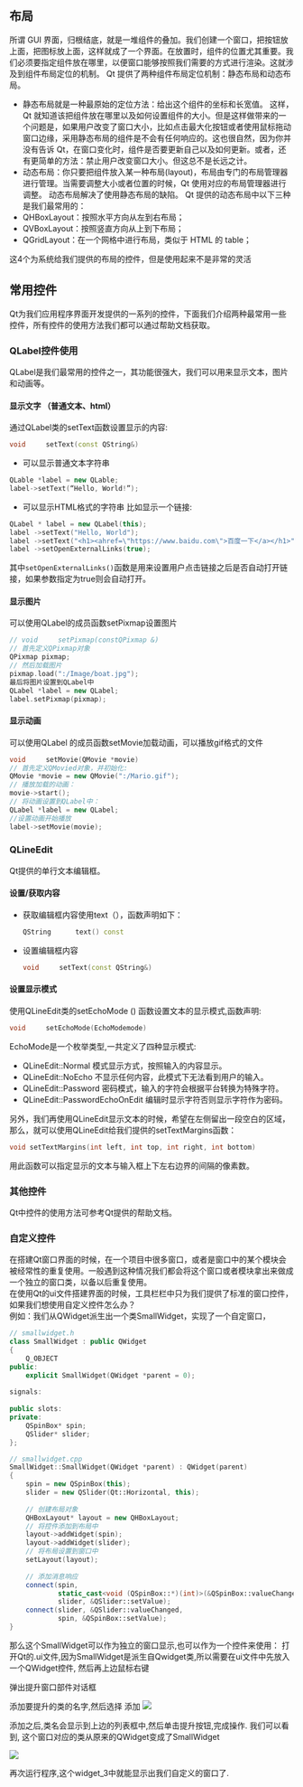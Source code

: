<!-- 2023年10月19日 -->
## 布局
所谓 GUI 界面，归根结底，就是一堆组件的叠加。我们创建一个窗口，把按钮放上面，把图标放上面，这样就成了一个界面。在放置时，组件的位置尤其重要。我们必须要指定组件放在哪里，以便窗口能够按照我们需要的方式进行渲染。这就涉及到组件布局定位的机制。
Qt 提供了两种组件布局定位机制：静态布局和动态布局。
- 静态布局就是一种最原始的定位方法：给出这个组件的坐标和长宽值。
这样，Qt 就知道该把组件放在哪里以及如何设置组件的大小。但是这样做带来的一个问题是，如果用户改变了窗口大小，比如点击最大化按钮或者使用鼠标拖动窗口边缘，采用静态布局的组件是不会有任何响应的。这也很自然，因为你并没有告诉 Qt，在窗口变化时，组件是否要更新自己以及如何更新。或者，还有更简单的方法：禁止用户改变窗口大小。但这总不是长远之计。
- 动态布局：你只要把组件放入某一种布局(layout)，布局由专门的布局管理器进行管理。当需要调整大小或者位置的时候，Qt 使用对应的布局管理器进行调整。
动态布局解决了使用静态布局的缺陷。
Qt 提供的动态布局中以下三种是我们最常用的：
- QHBoxLayout：按照水平方向从左到右布局；
- QVBoxLayout：按照竖直方向从上到下布局；
- QGridLayout：在一个网格中进行布局，类似于 HTML 的 table；

这4个为系统给我们提供的布局的控件，但是使用起来不是非常的灵活

## 常用控件
Qt为我们应用程序界面开发提供的一系列的控件，下面我们介绍两种最常用一些控件，所有控件的使用方法我们都可以通过帮助文档获取。
### QLabel控件使用
QLabel是我们最常用的控件之一，其功能很强大，我们可以用来显示文本，图片和动画等。
#### 显示文字 （普通文本、html）
通过QLabel类的setText函数设置显示的内容:
```c++
void     setText(const QString&)
```
- 可以显示普通文本字符串
```c++
QLable *label = new QLable;
label->setText(“Hello, World!”);
```
- 可以显示HTML格式的字符串
比如显示一个链接:
```c++
QLabel * label = new QLabel(this);
label ->setText("Hello, World");
label ->setText("<h1><ahref=\"https://www.baidu.com\">百度一下</a></h1>");
label ->setOpenExternalLinks(true);
```
其中`setOpenExternalLinks()`函数是用来设置用户点击链接之后是否自动打开链接，如果参数指定为true则会自动打开。
#### 显示图片
可以使用QLabel的成员函数setPixmap设置图片
```c++
// void     setPixmap(constQPixmap &)
// 首先定义QPixmap对象
QPixmap pixmap;
// 然后加载图片
pixmap.load(":/Image/boat.jpg");
最后将图片设置到QLabel中
QLabel *label = new QLabel;
label.setPixmap(pixmap);
```
#### 显示动画
可以使用QLabel 的成员函数setMovie加载动画，可以播放gif格式的文件
```c++
void     setMovie(QMovie *movie)
// 首先定义QMovied对象，并初始化:
QMovie *movie = new QMovie(":/Mario.gif");
// 播放加载的动画：
movie->start();
// 将动画设置到QLabel中：
QLabel *label = new QLabel;
//设置动画开始播放
label->setMovie(movie);
```
### QLineEdit
Qt提供的单行文本编辑框。
#### 设置/获取内容
- 获取编辑框内容使用text（），函数声明如下：
    ```c++
    QString      text() const
    ```
- 设置编辑框内容
    ```c++
    void     setText(const QString&)
    ```
#### 设置显示模式
使用QLineEdit类的setEchoMode () 函数设置文本的显示模式,函数声明:
```c++
void     setEchoMode(EchoModemode)
```
EchoMode是一个枚举类型,一共定义了四种显示模式:
- QLineEdit::Normal   模式显示方式，按照输入的内容显示。
- QLineEdit::NoEcho 不显示任何内容，此模式下无法看到用户的输入。
- QLineEdit::Password    密码模式，输入的字符会根据平台转换为特殊字符。
- QLineEdit::PasswordEchoOnEdit    编辑时显示字符否则显示字符作为密码。

另外，我们再使用QLineEdit显示文本的时候，希望在左侧留出一段空白的区域，那么，就可以使用QLineEdit给我们提供的setTextMargins函数：
```c++
void setTextMargins(int left, int top, int right, int bottom)
```
用此函数可以指定显示的文本与输入框上下左右边界的间隔的像素数。
### 其他控件
Qt中控件的使用方法可参考Qt提供的帮助文档。
### 自定义控件
在搭建Qt窗口界面的时候，在一个项目中很多窗口，或者是窗口中的某个模块会被经常性的重复使用。一般遇到这种情况我们都会将这个窗口或者模块拿出来做成一个独立的窗口类，以备以后重复使用。  
在使用Qt的ui文件搭建界面的时候，工具栏栏中只为我们提供了标准的窗口控件，如果我们想使用自定义控件怎么办？  
例如：我们从QWidget派生出一个类SmallWidget，实现了一个自定窗口，
```c++
// smallwidget.h
class SmallWidget : public QWidget
{
    Q_OBJECT
public:
    explicit SmallWidget(QWidget *parent = 0);
    
signals:
    
public slots:
private:
    QSpinBox* spin;
    QSlider* slider;
};

// smallwidget.cpp
SmallWidget::SmallWidget(QWidget *parent) : QWidget(parent)
{
    spin = new QSpinBox(this);
    slider = new QSlider(Qt::Horizontal, this);
    
    // 创建布局对象
    QHBoxLayout* layout = new QHBoxLayout;
    // 将控件添加到布局中
    layout->addWidget(spin);
    layout->addWidget(slider);
    // 将布局设置到窗口中
    setLayout(layout);
    
    // 添加消息响应
    connect(spin, 
            static_cast<void (QSpinBox::*)(int)>(&QSpinBox::valueChanged),
            slider, &QSlider::setValue);
    connect(slider, &QSlider::valueChanged, 
            spin, &QSpinBox::setValue);
}
```

那么这个SmallWidget可以作为独立的窗口显示,也可以作为一个控件来使用：
打开Qt的.ui文件,因为SmallWidget是派生自Qwidget类,所以需要在ui文件中先放入一个QWidget控件, 然后再上边鼠标右键


弹出提升窗口部件对话框


添加要提升的类的名字,然后选择 添加 
![](./img/005-1.png)

添加之后,类名会显示到上边的列表框中,然后单击提升按钮,完成操作.
我们可以看到, 这个窗口对应的类从原来的QWidget变成了SmallWidget

![](./img/005-2.png)

再次运行程序,这个widget_3中就能显示出我们自定义的窗口了.
